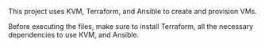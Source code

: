 This project uses KVM, Terraform, and Ansible to create and provision VMs.

Before executing the files, make sure to install Terraform, all the necessary dependencies to use KVM, and Ansible.
